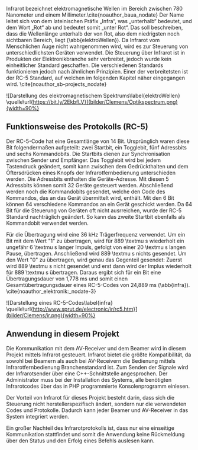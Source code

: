 Infrarot bezeichnet elektromagnetische Wellen im Bereich zwischen 780 Nanometer und einem Millimeter.\cite{noauthor_baua_nodate} 
Der Name leitet sich von dem lateinischen Präfix „Infra“, was „unterhalb“ bedeutet, und dem Wort „Rot“ ab und bedeutet somit „unter Rot“. 
Das soll beschreiben, dass die Wellenlänge unterhalb der von Rot, also dem niedrigsten noch sichtbaren Bereich, liegt (\abb{elektroWellen}). 
Da Infrarot vom Menschlichen Auge nicht wahrgenommen wird, wird es zur Steuerung von unterschiedlichsten Geräten verwendet. 
Die Steuerung über Infrarot ist in Produkten der Elektronikbranche sehr verbreitet, jedoch wurde kein einheitlicher Standard geschaffen. 
Die verschiedenen Standards funktionieren jedoch nach ähnlichen Prinzipien.
Einer der verbreitetsten ist der RC-5 Standard, auf welchen im folgenden Kapitel näher eingegangen wird. \cite{noauthor_sb-projects_nodate}

![Darstellung des elektromagnetischem Spektrums\label{elektroWellen} \quelle\url{https://bit.ly/2EkbfLV}](bilder/Clemens/Optikspectrum.png){width=90%}

## Funktionsweise des Protokolls (RC-5)
Der RC-5-Code hat eine Gesamtlänge von 14 Bit. Ursprünglich waren diese Bit folgendermaßen aufgeteilt: zwei Startbit, ein Togglebit, fünf Adressbits und sechs Kommandobits.
Die Startbits dienen zur Synchronisation zwischen Sender und Empfänger.
Das Togglebit wird bei jedem Tastendruck geändert, somit kann zwischen dem Gedrückthalten und dem Öftersdrücken eines Knopfs der Infrarotfernbedienung unterschieden werden.
Die Adressbits enthalten die Geräte-Adresse. Mit diesen 5 Adressbits können somit 32 Geräte gesteuert werden.
Abschließend werden noch die Kommandobits gesendet, welche den Code des Kommandos, das an das Gerät übermittelt wird, enthält. 
Mit den 6 Bit können 64 verschiedene Kommandos an ein Gerät geschickt werden.
Da 64 Bit für die Steuerung von Geräten oft nicht ausrreichen, wurde der RC-5 Standard nachträglich geändert.
So kann das zweite Startbit ebenfalls als Kommandobit verwendet werden.

Für die Übertragung wird eine 36 kHz Trägerfrequenz verwendet. 
Um ein Bit mit dem Wert "1" zu übertragen, wird für 889 \textmu s wiederholt ein ungefähr 6 \textmu s langer Impuls, gefolgt von einer 20 \textmu s langen Pause, übertragen.
Anschließend wird 889 \textmu s nichts gesendet.
Um den Wert "0" zu übertragen, wird genau das Gegenteil gesendet: Zuerst wird 889 \textmu s nicht gesendet und erst dann wird der Implus wiederholt für 889 \textmu s übertragen.
Daraus ergibt sich für ein Bit eine Übertragungsdauer von 1,778 ms und somit einen Gesamtübertragungsdauer eines RC-5-Codes von 24,889 ms (\abb{infra}). \cite{noauthor_elektronik:_nodate-3}

![Darstellung eines RC-5-Codes\label{infra} \quelle\url{http://www.sprut.de/electronic/ir/rc5.htm}](bilder/Clemens/ir.png){width=90%}

## Anwendung in diesem Projekt 
Die Kommunikation mit dem AV-Receiver und dem Beamer wird in diesem Projekt mittels Infrarot gesteuert. 
Infrarot bietet die größte Kompatibilität, da sowohl bei Beamern als auch bei AV-Receivern die Bedienung mittels Infrarotfernbedienung Branchenstandard ist. 
Zum Senden der Signale wird der Infrarotsender über eine C++-Schnittstelle angesprochen.
Der Administrator muss bei der Installation des Systems, alle benötigten Infrarotcodes über das in PHP programmierte Konsolenprogramm einlesen.

Der Vorteil von Infrarot für dieses Projekt besteht darin, dass sich die Steuerung nicht herstellerspezifisch ändert, sondern nur die verwendeten Codes und Protokolle. 
Dadurch kann jeder Beamer und AV-Receiver in das System integriert werden.

Ein großer Nachteil des Infrarotprotokolls ist, dass nur eine einseitige Kommunikation stattfindet und
somit die Anwendung keine Rückmeldung über den Status und den Erfolg eines Befehls auslesen kann. 